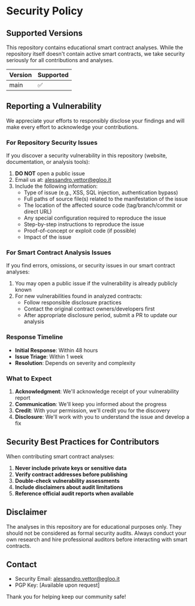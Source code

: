 # Security Policy

## Supported Versions

This repository contains educational smart contract analyses. While the repository itself doesn't contain active smart contracts, we take security seriously for all contributions and analyses.

| Version | Supported          |
| ------- | ------------------ |
| main    | :white_check_mark: |

## Reporting a Vulnerability

We appreciate your efforts to responsibly disclose your findings and will make every effort to acknowledge your contributions.

### For Repository Security Issues

If you discover a security vulnerability in this repository (website, documentation, or analysis tools):

1. **DO NOT** open a public issue
2. Email us at: alessandro.vettor@egloo.it
3. Include the following information:
   - Type of issue (e.g., XSS, SQL injection, authentication bypass)
   - Full paths of source file(s) related to the manifestation of the issue
   - The location of the affected source code (tag/branch/commit or direct URL)
   - Any special configuration required to reproduce the issue
   - Step-by-step instructions to reproduce the issue
   - Proof-of-concept or exploit code (if possible)
   - Impact of the issue

### For Smart Contract Analysis Issues

If you find errors, omissions, or security issues in our smart contract analyses:

1. You may open a public issue if the vulnerability is already publicly known
2. For new vulnerabilities found in analyzed contracts:
   - Follow responsible disclosure practices
   - Contact the original contract owners/developers first
   - After appropriate disclosure period, submit a PR to update our analysis

### Response Timeline

- **Initial Response**: Within 48 hours
- **Issue Triage**: Within 1 week
- **Resolution**: Depends on severity and complexity

### What to Expect

1. **Acknowledgment**: We'll acknowledge receipt of your vulnerability report
2. **Communication**: We'll keep you informed about the progress
3. **Credit**: With your permission, we'll credit you for the discovery
4. **Disclosure**: We'll work with you to understand the issue and develop a fix

## Security Best Practices for Contributors

When contributing smart contract analyses:

1. **Never include private keys or sensitive data**
2. **Verify contract addresses before publishing**
3. **Double-check vulnerability assessments**
4. **Include disclaimers about audit limitations**
5. **Reference official audit reports when available**

## Disclaimer

The analyses in this repository are for educational purposes only. They should not be considered as formal security audits. Always conduct your own research and hire professional auditors before interacting with smart contracts.

## Contact

- Security Email: alessandro.vettor@egloo.it
- PGP Key: [Available upon request]

Thank you for helping keep our community safe!